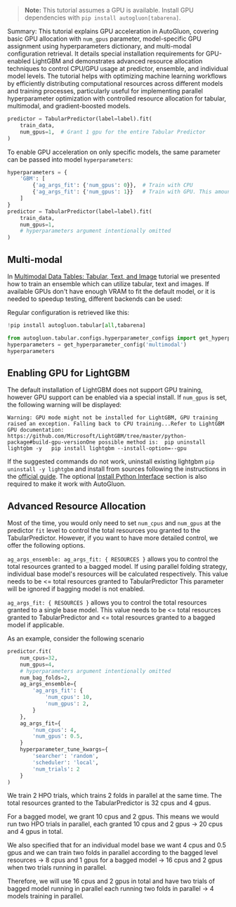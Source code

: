 > **Note:** This tutorial assumes a GPU is available. Install GPU dependencies with `pip install autogluon[tabarena]`.

Summary: This tutorial explains GPU acceleration in AutoGluon, covering basic GPU allocation with `num_gpus` parameter, model-specific GPU assignment using hyperparameters dictionary, and multi-modal configuration retrieval. It details special installation requirements for GPU-enabled LightGBM and demonstrates advanced resource allocation techniques to control CPU/GPU usage at predictor, ensemble, and individual model levels. The tutorial helps with optimizing machine learning workflows by efficiently distributing computational resources across different models and training processes, particularly useful for implementing parallel hyperparameter optimization with controlled resource allocation for tabular, multimodal, and gradient-boosted models.

```python
predictor = TabularPredictor(label=label).fit(
    train_data,
    num_gpus=1,  # Grant 1 gpu for the entire Tabular Predictor
)
```


To enable GPU acceleration on only specific models, the same parameter can be passed into model `hyperparameters`:

```python
hyperparameters = {
    'GBM': [
        {'ag_args_fit': {'num_gpus': 0}},  # Train with CPU
        {'ag_args_fit': {'num_gpus': 1}}   # Train with GPU. This amount needs to be <= total num_gpus granted to TabularPredictor
    ]
}
predictor = TabularPredictor(label=label).fit(
    train_data,
    num_gpus=1,
    # hyperparameters argument intentionally omitted
)
```


## Multi-modal

In [Multimodal Data Tables: Tabular, Text, and Image](../tabular-multimodal.ipynb) tutorial we presented how to train an ensemble which can utilize tabular, text and images. 
If available GPUs don't have enough VRAM to fit the default model, or it is needed to speedup testing, different backends can be used:

Regular configuration is retrieved like this:


```python
!pip install autogluon.tabular[all,tabarena]

```


```python
from autogluon.tabular.configs.hyperparameter_configs import get_hyperparameter_config
hyperparameters = get_hyperparameter_config('multimodal')
hyperparameters
```

## Enabling GPU for LightGBM

The default installation of LightGBM does not support GPU training, however GPU support can be enabled via a special install. If `num_gpus` is set, the following warning will be displayed:

```
Warning: GPU mode might not be installed for LightGBM, GPU training raised an exception. Falling back to CPU training...Refer to LightGBM GPU documentation: https://github.com/Microsoft/LightGBM/tree/master/python-package#build-gpu-versionOne possible method is:	pip uninstall lightgbm -y	pip install lightgbm --install-option=--gpu
```


If the suggested commands do not work, uninstall existing lightgbm `pip uninstall -y lightgbm` and install from sources following the instructions in the [official guide](https://lightgbm.readthedocs.io/en/latest/GPU-Tutorial.html). The
optional [Install Python Interface](https://lightgbm.readthedocs.io/en/latest/GPU-Tutorial.html#install-python-interface-optional) section is also required to make it work with AutoGluon.

## Advanced Resource Allocation

Most of the time, you would only need to set `num_cpus` and `num_gpus` at the predictor `fit` level to control the total resources you granted to the TabularPredictor.
However, if you want to have more detailed control, we offer the following options.

`ag_args_ensemble: ag_args_fit: { RESOURCES }` allows you to control the total resources granted to a bagged model.
If using parallel folding strategy, individual base model's resources will be calculated respectively.
This value needs to be <= total resources granted to TabularPredictor
This parameter will be ignored if bagging model is not enabled.

`ag_args_fit: { RESOURCES }` allows you to control the total resources granted to a single base model.
This value needs to be <= total resources granted to TabularPredictor and <= total resources granted to a bagged model if applicable.

As an example, consider the following scenario

```python
predictor.fit(
    num_cpus=32,
    num_gpus=4,
    # hyperparameters argument intentionally omitted
    num_bag_folds=2,
    ag_args_ensemble={
        'ag_args_fit': {
            'num_cpus': 10,
            'num_gpus': 2,
        }
    },
    ag_args_fit={
        'num_cpus': 4,
        'num_gpus': 0.5,
    }
    hyperparameter_tune_kwargs={
        'searcher': 'random',
        'scheduler': 'local',
        'num_trials': 2
    }
)
```


We train 2 HPO trials, which trains 2 folds in parallel at the same time. The total resources granted to the TabularPredictor is 32 cpus and 4 gpus.

For a bagged model, we grant 10 cpus and 2 gpus.
This means we would run two HPO trials in parallel, each granted 10 cpus and 2 gpus -> 20 cpus and 4 gpus in total.

We also specified that for an individual model base we want 4 cpus and 0.5 gpus and we can train two folds in parallel according to the bagged level resources -> 8 cpus and 1 gpus for a bagged model -> 16 cpus and 2 gpus when two trials running in parallel.

Therefore, we will use 16 cpus and 2 gpus in total and have two trials of bagged model running in parallel each running two folds in parallel -> 4 models training in parallel.
